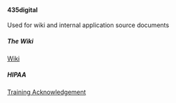 #### 435digital
Used for wiki and internal application source documents

##### The Wiki
[Wiki](https://github.com/AirDisa/435Digital/wiki)

##### HIPAA
[Training Acknowledgement](http://salesforms435.wpengine.com/hipaa/)
